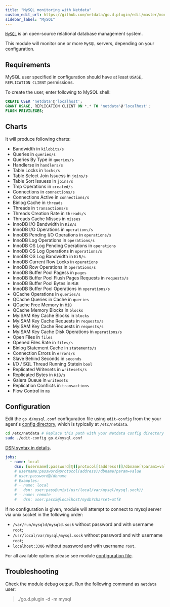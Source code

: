 ```yaml
---
title: "MySQL monitoring with Netdata"
custom_edit_url: https://github.com/netdata/go.d.plugin/edit/master/modules/mysql/README.md
sidebar_label: "MySQL"
---
```




[`MySQL`](https://www.mysql.com/) is an open-source relational database management system.

This module will monitor one or more `MySQL` servers, depending on your configuration.

## Requirements

MySQL user specified in configuration should have at least `USAGE, REPLICATION CLIENT` permissions.

To create the user, enter following to MySQL shell:

```sql
CREATE USER 'netdata'@'localhost';
GRANT USAGE, REPLICATION CLIENT ON *.* TO 'netdata'@'localhost';
FLUSH PRIVILEGES;
```

## Charts

It will produce following charts:

-   Bandwidth in `kilobits/s`
-   Queries in `queries/s`
-   Queries By Type in `queries/s`
-   Handlerse in `handlers/s`
-   Table Locks in `locks/s`
-   Table Select Join Issuess in `joins/s`
-   Table Sort Issuess in `joins/s`
-   Tmp Operations in `created/s`
-   Connections in `connections/s`
-   Connections Active in `connections/s`
-   Binlog Cache in `threads`
-   Threads in `transactions/s`
-   Threads Creation Rate in `threads/s`
-   Threads Cache Misses in `misses`
-   InnoDB I/O Bandwidth in `KiB/s`
-   InnoDB I/O Operations in `operations/s`
-   InnoDB Pending I/O Operations in `operations/s`
-   InnoDB Log Operations in `operations/s`
-   InnoDB OS Log Pending Operations in `operations`
-   InnoDB OS Log Operations in `operations/s`
-   InnoDB OS Log Bandwidth in `KiB/s`
-   InnoDB Current Row Locks in `operations`
-   InnoDB Row Operations in `operations/s`
-   InnoDB Buffer Pool Pagess in `pages`
-   InnoDB Buffer Pool Flush Pages Requests in `requests/s`
-   InnoDB Buffer Pool Bytes in `MiB`
-   InnoDB Buffer Pool Operations in `operations/s`
-   QCache Operations in `queries/s`
-   QCache Queries in Cache in `queries`
-   QCache Free Memory in `MiB`
-   QCache Memory Blocks in `blocks`
-   MyISAM Key Cache Blocks in `blocks`
-   MyISAM Key Cache Requests in `requests/s`
-   MyISAM Key Cache Requests in `requests/s`
-   MyISAM Key Cache Disk Operations in `operations/s`
-   Open Files in `files`
-   Opened Files Rate in `files/s`
-   Binlog Statement Cache in `statements/s`
-   Connection Errors in `errors/s`
-   Slave Behind Seconds in `seconds`
-   I/O / SQL Thread Running Statein `bool`
-   Replicated Writesets in `writesets/s`
-   Replicated Bytes in `KiB/s`
-   Galera Queue in `writesets`
-   Replication Conflicts in `transactions`
-   Flow Control in `ms`

## Configuration

Edit the `go.d/mysql.conf` configuration file using `edit-config` from the your agent's [config
directory](/guides/docs/step-by-step/step-04#find-your-netdataconf-file), which is typically at `/etc/netdata`.

```bash
cd /etc/netdata # Replace this path with your Netdata config directory
sudo ./edit-config go.d/mysql.conf
```

[DSN syntax in details](https://github.com/go-sql-driver/mysql#dsn-data-source-name).

```yaml
jobs:
  - name: local
    dsn: [username[:password]@][protocol[(address)]]/dbname[?param1=value1&...&paramN=valueN]
    # username:password@protocol(address)/dbname?param=value
    # user:password@/dbname
    # Examples:
    # - name: local
    #   dsn: user:pass@unix(/usr/local/var/mysql/mysql.sock)/
    # - name: remote
    #   dsn: user:pass5@localhost/mydb?charset=utf8
```

If no configuration is given, module will attempt to connect to mysql server via unix socket in the following order:

-   `/var/run/mysqld/mysqld.sock` without password and with username `root`;
-   `/usr/local/var/mysql/mysql.sock` without password and with username `root`;
-   `localhost:3306` without password and with username `root`.


For all available options please see module [configuration file](https://github.com/netdata/go.d.plugin/blob/master/config/go.d/mysql.conf).

## Troubleshooting

Check the module debug output. Run the following command as `netdata` user:

> ./go.d.plugin -d -m mysql

